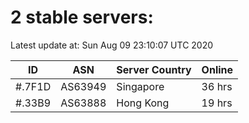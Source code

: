 # 2 stable servers:

Latest update at: Sun Aug 09 23:10:07 UTC 2020

| ID | ASN | Server Country | Online |
| -- | --- | -------------- | ------ |
| #.7F1D | AS63949 | Singapore | 36 hrs |
| #.33B9 | AS63888 | Hong Kong | 19 hrs |

